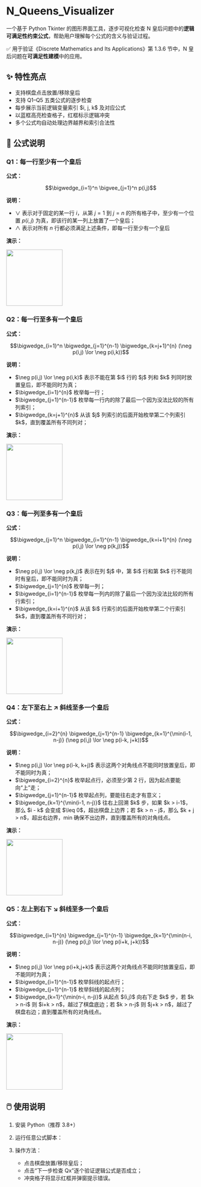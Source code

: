 # N\_Queens\_Visualizer

一个基于 Python Tkinter 的图形界面工具，逐步可视化检查 N 皇后问题中的**逻辑可满足性约束公式**，帮助用户理解每个公式的含义与验证过程。

✅ 用于验证《Discrete Mathematics and Its Applications》第 1.3.6 节中，N 皇后问题在**可满足性建模**中的应用。



## ✨ 特性亮点

* 支持棋盘点击放置/移除皇后
* 支持 Q1–Q5 五类公式的逐步检查
* 每步展示当前逻辑变量索引 \$i, j, k\$ 及对应公式
* 以蓝框高亮检查格子，红框标示逻辑冲突
* 多个公式均自动处理边界越界和索引合法性



## 📐 公式说明

### Q1：每一行**至少**有一个皇后

**公式：**

```math
\bigwedge_{i=1}^n \bigvee_{j=1}^n p(i,j)
```

**说明：**
- $\lor$ 表示对于固定的某一行 $i$，从第 $j = 1$ 到 $j = n$ 的所有格子中，至少有一个位置 $p(i, j)$ 为真，即该行的某一列上放置了一个皇后；
- ∧ 表示对所有 $n$ 行都必须满足上述条件，即每一行至少有一个皇后

**演示：**

<img src="https://github.com/user-attachments/assets/7d65c08a-117e-489d-9fc7-9d5b3c131abd" width="150">


### Q2：每一行**至多**有一个皇后

**公式：**

```math
\bigwedge_{i=1}^n \bigwedge_{j=1}^{n-1} \bigwedge_{k=j+1}^{n} (\neg p(i,j) \lor \neg p(i,k))
```

**说明：**
- \$\neg p(i,j) \lor \neg p(i,k)\$ 表示不能在第 \$i\$ 行的 \$j\$ 列和 \$k\$ 列同时放置皇后，即不能同时为真；
- \$\bigwedge\_{i=1}^{n}\$ 枚举每一行；
- \$\bigwedge\_{j=1}^{n-1}\$ 枚举每一行内的除了最后一个因为没法比较的所有列索引；
- \$\bigwedge\_{k=j+1}^{n}\$ 从该 \$j\$ 列索引的后面开始枚举第二个列索引 \$k\$，直到覆盖所有不同列对；

**演示：**

<img src="https://github.com/user-attachments/assets/b875bad5-8e5b-4377-a393-5cc9b21887c6" width="150">

### Q3：每一列**至多**有一个皇后

**公式：**

```math
\bigwedge_{j=1}^n \bigwedge_{i=1}^{n-1} \bigwedge_{k=i+1}^{n} (\neg p(i,j) \lor \neg p(k,j))
```

**说明：**
- \$\neg p(i,j) \lor \neg p(k,j)\$ 表示在列 \$j\$ 中，第 \$i\$ 行和第 \$k\$ 行不能同时有皇后，即不能同时为真；
- \$\bigwedge\_{j=1}^{n}\$ 枚举每一列；
- \$\bigwedge\_{i=1}^{n-1}\$ 枚举每一列内的除了最后一个因为没法比较的所有行索引；
- \$\bigwedge\_{k=i+1}^{n}\$ 从该 \$i\$ 行索引的后面开始枚举第二个行索引 \$k\$，直到覆盖所有不同行对；

**演示：**

<img src="https://github.com/user-attachments/assets/a6b7c1d7-e91c-4da2-a2e1-5fa4732b109c" width="150">

### Q4：左下至右上 ↗ **斜线至多一个皇后**

**公式：**

```math
\bigwedge_{i=2}^{n} \bigwedge_{j=1}^{n-1} \bigwedge_{k=1}^{\min(i-1, n-j)} (\neg p(i,j) \lor \neg p(i-k, j+k))
```

**说明：**
- \$\neg p(i,j) \lor \neg p(i-k, k+j)\$ 表示这两个对角线点不能同时放置皇后，即不能同时为真；
- \$\bigwedge\_{i=2}^{n}\$ 枚举起点行，必须至少第 2 行，因为起点要能向“上”走；
- \$\bigwedge\_{j=1}^{n-1}\$ 枚举起点列，要能往右走才有意义；
- \$\bigwedge\_{k=1}^{\min(i-1, n-j)}\$ 往右上回溯 \$k\$ 步，如果 \$k > i-1\$，那么 \$i - k\$ 会变成 \$\leq 0\$，超出棋盘上边界；若 \$k > n - j\$，那么 \$k + j > n\$，超出右边界，min 确保不出边界，直到覆盖所有的对角线点。

**演示：**

<img src="https://github.com/user-attachments/assets/e15dc391-6fd8-4a85-af43-0b20d2bfdb7f" width="150">


### Q5：左上到右下 ↘ **斜线至多一个皇后**

**公式：**

```math
\bigwedge_{i=1}^{n} \bigwedge_{j=1}^{n-1} \bigwedge_{k=1}^{\min(n-i, n-j)} (\neg p(i,j) \lor \neg p(i+k, j+k))
```

**说明：**
- \$\neg p(i,j) \lor \neg p(i+k,j+k)\$ 表示这两个对角线点不能同时放置皇后，即不能同时为真；
- \$\bigwedge\_{i=1}^{n-1}\$ 枚举斜线的起点行；
- \$\bigwedge\_{j=1}^{n-1}\$ 枚举斜线的起点列；
- \$\bigwedge\_{k=1}^{\min(n-i, n-j)}\$ 从起点 \$(i,j)\$ 向右下走 \$k\$ 步，若 \$k > n-i\$ 则 \$i+k > n\$，越过了棋盘底边；若 \$k > n-j\$ 则 \$j+k > n\$，越过了棋盘右边；直到覆盖所有的对角线点。

**演示：**

<img src="https://github.com/user-attachments/assets/7d92d311-d98a-41e2-b85d-49b61c321f95" width="150">



## 🖱️ 使用说明

1. 安装 Python（推荐 3.8+）
2. 运行任意公式脚本：
3. 操作方法：

   * 点击棋盘放置/移除皇后；
   * 点击“下一步检查 Qx”逐个验证逻辑公式是否成立；
   * 冲突格子将显示红框并弹窗提示错误。

